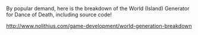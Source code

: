 By popular demand, here is the breakdown of the World (Island) Generator for Dance of Death, including source code!

http://www.nolithius.com/game-development/world-generation-breakdown